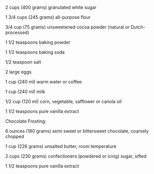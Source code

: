 2 cups (400 grams) granulated white sugar

1 3/4 cups (245 grams) all-purpose flour

3/4 cup (75 grams) unsweetened cocoa powder (natural or Dutch-processed)

1 1/2 teaspoons baking powder

1 1/2 teaspoons baking soda

1/2 teaspoon salt

2 large eggs

1 cup (240 ml) warm water or coffee

1 cup (240 ml) milk

1/2 cup (120 ml) corn, vegetable, safflower or canola oil

1 1/2 teaspoons pure vanilla extract

Chocolate Frosting:

6 ounces (180 grams) semi sweet or bittersweet chocolate, coarsely chopped

1 cup (226 grams) unsalted butter, room temperature

2 cups (230 grams) confectioners (powdered or icing) sugar, sifted

1 1/2 teaspoons pure vanilla extract

